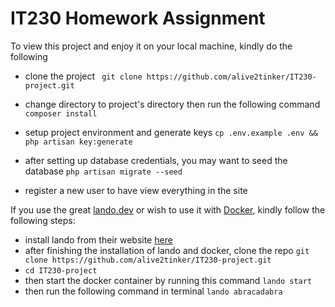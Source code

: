# IT230 Homework Assignment
To view this project and enjoy it on your local machine, kindly do the following

- clone the project
` git clone https://github.com/alive2tinker/IT230-project.git`

- change directory to project's directory then run the following command
` composer install`

- setup project environment and generate keys
`cp .env.example .env && php artisan key:generate`

- after setting up database credentials, you may want to seed the database
`php artisan migrate --seed`

- register a new user to have view everything in the site

If you use the great [lando.dev](https://lando.dev/) or wish to use it with [Docker](https://www.docker.com/), kindly follow the following steps:

- install lando from their website [here](https://lando.dev)
- after finishing the installation of lando and docker, clone the repo
`git clone https://github.com/alive2tinker/IT230-project.git`
- `cd IT230-project`
- then start the docker container by running this command
`lando start`
- then run the following command in terminal `lando abracadabra` 
